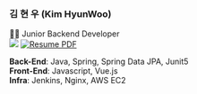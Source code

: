 ### 김 현 우 (Kim HyunWoo)
👨‍💻 Junior Backend Developer  
[![](http://img.shields.io/badge/-Portfolio-blue?style=flat&logo=About.me&logoColor=white&link=https://hwookim-portfolio.netlify.app/)](https://hwookim-portfolio.netlify.app/)
[![Resume PDF](http://img.shields.io/badge/-Portfolio%20PDF-lightgrey?style=flat&logo=About.me&logoColor=white&link=https://github.com/hwookim/hwookim/raw/master/assets/%EA%B9%80%ED%98%84%EC%9A%B0%20%EC%9D%B4%EB%A0%A5%EC%84%9C.pdf
)](https://github.com/hwookim/hwookim/raw/master/assets/%EA%B9%80%ED%98%84%EC%9A%B0%20%EC%9D%B4%EB%A0%A5%EC%84%9C.pdf)

**Back-End**: Java, Spring, Spring Data JPA, Junit5  
**Front-End**: Javascript, Vue.js  
**Infra**: Jenkins, Nginx, AWS EC2
